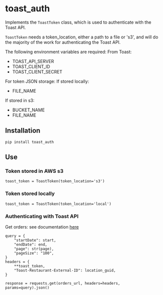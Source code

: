 # toast_auth

Implements the `ToastToken` class, which is used to authenticate with the Toast API.

`ToastToken` needs a token_location, either a path to a file or 's3', and will do the majority of the work for authenticating the Toast API.

The following environment variables are required:
From Toast:  
- TOAST_API_SERVER
- TOAST_CLIENT_ID
- TOAST_CLIENT_SECRET

For token JSON storage:
If stored locally:
- FILE_NAME

If stored in s3:
- BUCKET_NAME
- FILE_NAME

## Installation

```
pip install toast_auth
```

## Use

### Token stored in AWS s3
```
toast_token = ToastToken(token_location='s3')
```

### Token stored locally
```
toast_token = ToastToken(token_location='local')
```

### Authenticating with Toast API
Get orders: see documentation [here](https://doc.toasttab.com/openapi/orders/operation/ordersBulkGet/)
```
query = {
    "startDate": start,
    "endDate": end,
    "page": str(page),
    "pageSize": "100",
}
headers = {
    **toast_token,
    "Toast-Restaurant-External-ID": location_guid,
}

response = requests.get(orders_url, headers=headers, params=query).json()
```